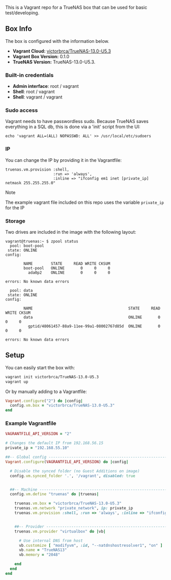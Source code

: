This is a Vagrant repo for a TrueNAS box that can be used for basic test/developing.

## Box Info

The box is configured with the information below.

+ **Vagrant Cloud:** [victorbrca/TrueNAS-13.0-U5.3 ](https://app.vagrantup.com/victorbrca/boxes/TrueNAS-13.0-U5.3)
+ **Vagrant Box Version:** 0.1.0
+ **TrueNAS Version:** TrueNAS-13.0-U5.3.

### Built-in credentials

+ **Admin interface**: root / vagrant
+ **Shell**: root / vagrant
+ **Shell**: vagrant / vagrant

### Sudo access

Vagrant needs to have passwordless sudo. Because TrueNAS saves everything in a SQL db, this is done via a 'init' script from the UI:

```
echo 'vagrant ALL=(ALL) NOPASSWD: ALL' >> /usr/local/etc/sudoers
```

### IP

You can change the IP by providing it in the Vagrantfile:

    truenas.vm.provision :shell,
                         :run => 'always',
                         :inline => "ifconfig em1 inet [private_ip] netmask 255.255.255.0"

> [!note]
> The example vagrant file included on this repo uses the variable `private_ip` for the IP

### Storage

Two drives are included in the image with the following layout:

```
vagrant@truenas:~ $ zpool status
  pool: boot-pool
 state: ONLINE
config:

        NAME        STATE     READ WRITE CKSUM
        boot-pool   ONLINE       0     0     0
          ada0p2    ONLINE       0     0     0

errors: No known data errors

  pool: data
 state: ONLINE
config:

        NAME                                          STATE     READ WRITE CKSUM
        data                                          ONLINE       0     0     0
          gptid/48061457-88a9-11ee-99a1-08002767d85d  ONLINE       0     0     0

errors: No known data errors
```

## Setup

You can easily start the box with:

```bash
vagrant init victorbrca/TrueNAS-13.0-U5.3
vagrant up
```

Or by manually adding to a Vagrantfile:

```ruby
Vagrant.configure("2") do |config|
  config.vm.box = "victorbrca/TrueNAS-13.0-U5.3"
end
```

### Example Vagrantfile

```ruby
VAGRANTFILE_API_VERSION = "2"

# Changes the default IP from 192.168.56.15
private_ip = "192.168.55.10"

##-- Global config -------------------------------------------------------------
Vagrant.configure(VAGRANTFILE_API_VERSION) do |config|

  # Disable the synced folder (no Guest Additions on image)
  config.vm.synced_folder '.', '/vagrant', disabled: true


  ##-- Machine -----------------------------------------------------------------
  config.vm.define "truenas" do |truenas|

    truenas.vm.box = "victorbrca/TrueNAS-13.0-U5.3"
    truenas.vm.network "private_network", ip: private_ip
    truenas.vm.provision :shell, :run => 'always', :inline => "ifconfig em1 inet #{private_ip} netmask 255.255.255.0"


    ##-- Provider --------------------------------------------------------------
    truenas.vm.provider "virtualbox" do |vb|

      # Use internal DNS from host
      vb.customize [ "modifyvm", :id, "--natdnshostresolver1", "on" ]
      vb.name = "TrueNAS13"
      vb.memory = "2048"

    end
  end
end
```
